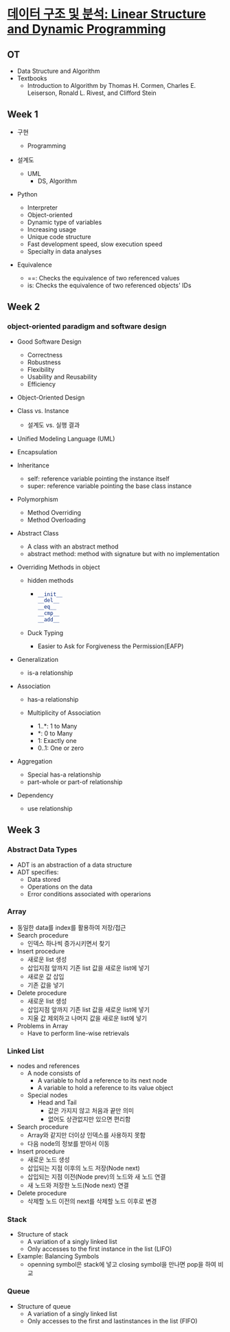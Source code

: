 # [데이터 구조 및 분석: Linear Structure and Dynamic Programming](https://kaist.edwith.org/datastructure-2019s#)

## OT

- Data Structure and Algorithm
- Textbooks
  - Introduction to Algorithm by Thomas H. Cormen, Charles E. Leiserson, Ronald L. Rivest, and Clifford Stein

## Week 1

- 구현
  - Programming
- 설계도
  - UML
    - DS, Algorithm
- Python
  - Interpreter
  - Object-oriented
  - Dynamic type of variables
  - Increasing usage
  - Unique code structure
  - Fast development speed, slow execution speed
  - Specialty in data analyses

- Equivalence
  - ==: Checks the equivalence of two referenced values
  - is: Checks the equivalence of two referenced objects' IDs

## Week 2

### object-oriented paradigm and software design

- Good Software Design
  - Correctness
  - Robustness
  - Flexibility
  - Usability and Reusability
  - Efficiency
- Object-Oriented Design
- Class vs. Instance
  - 설계도 vs. 실행 결과
- Unified Modeling Language (UML) 
- Encapsulation
- Inheritance
  - self: reference variable pointing the instance itself
  - super: reference variable pointing the base class instance

- Polymorphism

  - Method Overriding
  - Method Overloading

- Abstract Class

  - A class with an abstract method
  - abstract method: method with signature but with no implementation

- Overriding Methods in object

  - hidden methods

    - ```python
      __init__
      __del__
      __eq__
      __cmp__
      __add__
      ```

  - Duck Typing
    - Easier to Ask for Forgiveness the Permission(EAFP)

- Generalization

  - is-a relationship

- Association
  - has-a relationship

  - Multiplicity of Association
    - 1..*: 1 to Many
    - *: 0 to Many
    - 1: Exactly one
    - 0..1: One or zero

- Aggregation

  - Special has-a relationship
  - part-whole or part-of relationship

- Dependency

  - use relationship

## Week 3

### Abstract Data Types

- ADT is an abstraction of a data structure
- ADT specifies: 
  - Data stored
  - Operations on the data
  - Error conditions associated with operarions

### Array

- 동일한 data를 index를 활용하여 저장/접근
- Search procedure
  - 인덱스 하나씩 증가시키면서 찾기
- Insert procedure
  - 새로운 list 생성
  - 삽입지점 앞까지 기존 list 값을 새로운 list에 넣기
  - 새로운 값 삽입
  - 기존 값을 넣기
- Delete procedure
  - 새로운 list 생성
  - 삽입지점 앞까지 기존 list 값을 새로운 list에 넣기
  - 지울 값 제외하고 나머지 값을 새로운 list에 넣기
- Problems in Array
  - Have to perform line-wise retrievals

### Linked List

- nodes and references
  - A node consists of
    - A variable to hold a reference to its next node
    - A variable to hold a reference to its value object
  - Special nodes
    - Head and Tail
      - 값은 가지지 않고 처음과 끝만 의미
      - 없어도 상관없지만 있으면 편리함
- Search procedure
  - Array와 같지만 더이상 인덱스를 사용하지 못함
  - 다음 node의 정보를 받아서 이동
- Insert procedure
  - 새로운 노드 생성
  - 삽입되는 지점 이후의 노드 저장(Node next)
  - 삽입되는 지점 이전(Node prev)의 노드와 새 노드 연결
  - 새 노드와 저장한 노드(Node next) 연결 
- Delete procedure
  - 삭제할 노드 이전의 next를 삭제할 노드 이후로 변경

### Stack

- Structure of stack
  - A variation of a singly linked list
  - Only accesses to the first instance in the list (LIFO)
- Example: Balancing Symbols
  - openning symbol은 stack에 넣고 closing symbol을 만나면 pop을 하여 비교

### Queue

- Structure of queue
  - A variation of a singly linked list
  - Only accesses to the first and lastinstances in the list (FIFO)

